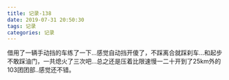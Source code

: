 ```yaml
---
title: 记录-138
date: 2019-07-31 20:50:30
tags: 记录
categories: 记录
---
```

借用了一辆手动挡的车练了一下...感觉自动挡开傻了，不踩离合就踩刹车...和起步不敢踩油门，一共熄火了三次吧...总之还是压着比限速慢一二十开到了25km外的103团团部..感觉还不错。